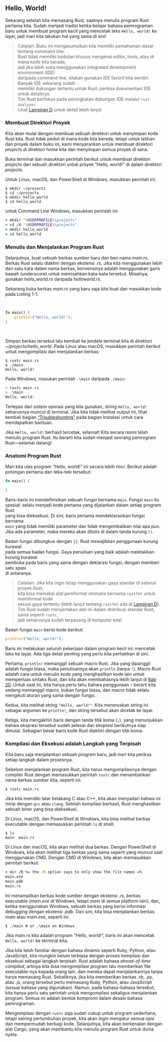 ## Hello, World!

Sekarang setelah kita memasang Rust, saatnya menulis program Rust pertama kita. 
Sudah menjadi tradisi ketika belajar bahasa pemrograman baru untuk membuat program 
kecil yang mencetak teks `Hello, world!` ke layar, jadi mari kita lakukan hal yang 
sama di sini!

> Catatan: Buku ini mengasumsikan kita memiliki pemahaman dasar tentang command line.  
> Rust tidak memiliki tuntutan khusus mengenai editor, tools, atau di mana kode kita berada,  
> jadi jika lebih suka menggunakan integrated development environment (IDE)  
> daripada command line, silakan gunakan IDE favorit kita sendiri. Banyak IDE sekarang sudah  
> memiliki dukungan tertentu untuk Rust; periksa dokumentasi IDE untuk detailnya.  
> Tim Rust berfokus pada peningkatan dukungan IDE melalui `rust-analyzer`.  
> Lihat [Lampiran D][devtools] untuk detail lebih lanjut.

### Membuat Direktori Proyek

Kita akan mulai dengan membuat sebuah direktori untuk menyimpan kode Rust kita. 
Rust tidak peduli di mana kode kita berada, tetapi untuk latihan dan proyek dalam buku ini, 
kami menyarankan untuk membuat direktori _projects_ di direktori home kita dan menyimpan 
semua proyek di sana.

Buka terminal dan masukkan perintah berikut untuk membuat direktori _projects_ 
dan sebuah direktori untuk proyek “Hello, world!” di dalam direktori _projects_.

Untuk Linux, macOS, dan PowerShell di Windows, masukkan perintah ini:

```console
$ mkdir ~/projects
$ cd ~/projects
$ mkdir hello_world
$ cd hello_world
```

untuk Command Line Windows, masukkan perintah ini:

```cmd
> mkdir "%USERPROFILE%\projects"
> cd /d "%USERPROFILE%\projects"
> mkdir hello_world
> cd hello_world
```

### Menulis dan Menjalankan Program Rust

Selanjutnya, buat sebuah berkas sumber baru dan beri nama _main.rs_.
Berkas Rust selalu diakhiri dengan ekstensi _.rs_. Jika kita menggunakan lebih
dari satu kata dalam nama berkas, konvensinya adalah menggunakan garis bawah
(underscore) untuk memisahkan kata-kata tersebut. Misalnya, gunakan
_hello_world.rs_ daripada _helloworld.rs_.

Sekarang buka berkas _main.rs_ yang baru saja kita buat dan masukkan kode pada Listing 1-1.

<Listing number="1-1" file-name="main.rs" caption="Program yang mencetak `Hello, world!`">

```rust
fn main() {
    println!("Hello, world!");
}
```

</Listing>

Simpan berkas tersebut lalu kembali ke jendela terminal kita di direktori  
_~/projects/hello_world_. Pada Linux atau macOS, masukkan perintah berikut  
untuk mengompilasi dan menjalankan berkas:

```console
$ rustc main.rs
$ ./main
Hello, world!
```

Pada Windows, masukan perintah `.\main` daripada `./main`: 

```powershell
> rustc main.rs
> .\main
Hello, world!
```

Terlepas dari sistem operasi yang kita gunakan, string `Hello, world!` seharusnya 
muncul di terminal. Jika kita tidak melihat output ini, lihat kembali bagian
[“Troubleshooting”][troubleshooting] pada bagian Instalasi untuk cara mendapatkan 
bantuan.

Jika `Hello, world!` berhasil tercetak, selamat! Kita secara resmi telah menulis
program Rust. Itu berarti kita sudah menjadi seorang pemrogram Rust—selamat datang!

### Anatomi Program Rust

Mari kita ulas program “Hello, world!” ini secara lebih rinci. Berikut adalah
potongan pertama dari teka-teki tersebut:


```rust
fn main() {

}
```

Baris-baris ini mendefinisikan sebuah fungsi bernama `main`. Fungsi `main` itu  
spesial: selalu menjadi kode pertama yang dijalankan dalam setiap program Rust  
yang bisa dieksekusi. Di sini, baris pertama mendeklarasikan fungsi bernama  
`main` yang tidak memiliki parameter dan tidak mengembalikan nilai apa pun.  
Jika ada parameter, maka mereka akan ditulis di dalam tanda kurung `()`.

Badan fungsi dibungkus dengan `{}`. Rust mewajibkan penggunaan kurung kurawal  
pada semua badan fungsi. Gaya penulisan yang baik adalah meletakkan kurung kurawal  
pembuka pada baris yang sama dengan deklarasi fungsi, dengan memberi satu spasi  
di antaranya.

> Catatan: Jika kita ingin tetap menggunakan gaya standar di seluruh proyek Rust,  
> kita bisa memakai alat pemformat otomatis bernama `rustfmt` untuk memformat kode  
> sesuai gaya tertentu (lebih lanjut tentang `rustfmt` ada di [Lampiran D][devtools]).  
> Tim Rust sudah menyertakan alat ini dalam distribusi standar Rust, sama seperti `rustc`,  
> jadi seharusnya sudah terpasang di komputer kita!

Badan fungsi `main` berisi kode berikut:

```rust
println!("Hello, world!");
```

Baris ini melakukan seluruh pekerjaan dalam program kecil ini: mencetak teks ke layar.
Ada tiga detail penting yang perlu kita perhatikan di sini.

Pertama, `println!` memanggil sebuah macro Rust. Jika yang dipanggil adalah fungsi biasa,
maka penulisannya akan `println` (tanpa `!`). Macro Rust adalah cara untuk menulis kode
yang menghasilkan kode lain untuk memperluas sintaks Rust, dan kita akan membahasnya lebih
lanjut di [Bab 20][ch20-macros]. Untuk saat ini, kita hanya perlu tahu bahwa penggunaan `!`
berarti kita sedang memanggil macro, bukan fungsi biasa, dan macro tidak selalu mengikuti
aturan yang sama dengan fungsi.

Kedua, kita melihat string `"Hello, world!"`. Kita meneruskan string ini sebagai argumen
ke `println!`, dan string tersebut akan dicetak ke layar.

Ketiga, kita mengakhiri baris dengan tanda titik koma (`;`), yang menunjukkan bahwa ekspresi
tersebut sudah selesai dan ekspresi berikutnya siap dimulai. Sebagian besar baris kode Rust
diakhiri dengan titik koma.

### Kompilasi dan Eksekusi adalah Langkah yang Terpisah

Kita baru saja menjalankan sebuah program baru, jadi mari kita periksa setiap langkah dalam prosesnya.

Sebelum menjalankan program Rust, kita harus mengompilasinya dengan compiler Rust
dengan memasukkan perintah `rustc` dan menambahkan nama berkas sumber kita, seperti ini:

```console
$ rustc main.rs
```

Jika kita memiliki latar belakang C atau C++, kita akan menyadari bahwa ini mirip
dengan `gcc` atau `clang`. Setelah kompilasi berhasil, Rust menghasilkan sebuah
biner yang bisa dieksekusi.

Di Linux, macOS, dan PowerShell di Windows, kita bisa melihat berkas executable
dengan memasukkan perintah `ls` di shell:


```console
$ ls
main  main.rs
```

Di Linux dan macOS, kita akan melihat dua berkas. Dengan PowerShell di Windows,
kita akan melihat tiga berkas yang sama seperti yang muncul saat menggunakan CMD.
Dengan CMD di Windows, kita akan memasukkan perintah berikut:

```cmd
> dir /B %= the /B option says to only show the file names =%
main.exe
main.pdb
main.rs
```

Ini menampilkan berkas kode sumber dengan ekstensi _.rs_, berkas executable
(_main.exe_ di Windows, tetapi _main_ di semua platform lain), dan, ketika
menggunakan Windows, sebuah berkas yang berisi informasi debugging dengan
ekstensi _.pdb_. Dari sini, kita bisa menjalankan berkas _main_ atau _main.exe_,
seperti ini:

```console
$ ./main # or .\main on Windows
```
Jika _main.rs_ kita adalah program “Hello, world!”, baris ini akan mencetak
`Hello, world!` ke terminal kita.

Jika kita lebih familiar dengan bahasa dinamis seperti Ruby, Python, atau
JavaScript, kita mungkin belum terbiasa dengan proses kompilasi dan eksekusi
sebagai langkah terpisah. Rust adalah bahasa _ahead-of-time compiled_, artinya
kita bisa mengompilasi program lalu memberikan file executable-nya kepada orang lain,
dan mereka dapat menjalankannya tanpa harus memasang Rust. Sebaliknya, jika kita
memberikan berkas _.rb_, _.py_, atau _.js_, orang tersebut perlu memasang Ruby,
Python, atau JavaScript (sesuai bahasa yang digunakan). Namun, pada bahasa-bahasa
tersebut, kita hanya perlu satu perintah untuk mengompilasi sekaligus menjalankan
program. Semua ini adalah bentuk kompromi dalam desain bahasa pemrograman.

Mengompilasi dengan `rustc` saja sudah cukup untuk program sederhana,
tetapi seiring pertumbuhan proyek, kita akan ingin mengatur semua opsi
dan mempermudah berbagi kode. Selanjutnya, kita akan berkenalan dengan alat Cargo,
yang akan membantu kita menulis program Rust untuk dunia nyata.

[troubleshooting]: ch01-01-installation.html#troubleshooting
[devtools]: appendix-04-useful-development-tools.html
[ch20-macros]: ch20-05-macros.html
